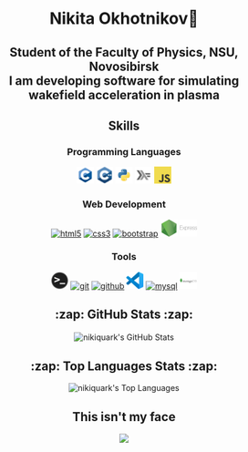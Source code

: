 <h1 align="center"> Nikita Okhotnikov👋</h1>

<h2 align="center">Student of the Faculty of Physics, NSU, Novosibirsk <br>
    I am developing software for simulating wakefield acceleration in plasma</h2>
    
<h2 align="center">Skills</h2>
<h3 align="center">Programming Languages</h3>
<p align="center">
	<a href="https://github.com/topics/c" target="blank"><img src="https://raw.githubusercontent.com/github/explore/f3e22f0dca2be955676bc70d6214b95b13354ee8/topics/c/c.png" alt="c" width="30" height="30"/></a>
	<a href="https://github.com/topics/cpp" target="blank"><img src="https://raw.githubusercontent.com/github/explore/180320cffc25f4ed1bbdfd33d4db3a66eeeeb358/topics/cpp/cpp.png" alt="cpp" width="30" height="30"/></a>
	<a href="https://github.com/topics/python" target="blank"><img src="https://raw.githubusercontent.com/github/explore/80688e429a7d4ef2fca1e82350fe8e3517d3494d/topics/python/python.png" alt="python" width="30" height="30"/></a>
    <a href="https://github.com/topics/haskell" target="blank"><img src="https://raw.githubusercontent.com/github/explore/80688e429a7d4ef2fca1e82350fe8e3517d3494d/topics/haskell/haskell.png" alt="sql" width="30" height="30"/></a>
    <a href="https://github.com/topics/javascript" target="blank"><img src="https://raw.githubusercontent.com/github/explore/80688e429a7d4ef2fca1e82350fe8e3517d3494d/topics/javascript/javascript.png" alt="sql" width="30" height="30"/></a>
</p>

<h3 align="center">Web Development</h3>
<p align="center">
	<a href="https://github.com/topics/html" target="blank"><img src="https://cdn.jsdelivr.net/gh/devicons/devicon@v2.8.2/icons/html5/html5-original.svg" alt="html5" width="30" height="30"/></a>
	<a href="https://github.com/topics/css" target="blank"><img src="https://cdn.jsdelivr.net/gh/devicons/devicon@v2.8.2/icons/css3/css3-original.svg" alt="css3" width="30" height="30"/></a>
	<a href="https://github.com/topics/bootstrap" target="blank"><img src="https://cdn.jsdelivr.net/gh/devicons/devicon@v2.8.2/icons/bootstrap/bootstrap-plain.svg" alt="bootstrap" width="30" height="30"/></a>
    <a href="https://github.com/topics/nodejs" target="blank"><img src="https://raw.githubusercontent.com/github/explore/80688e429a7d4ef2fca1e82350fe8e3517d3494d/topics/nodejs/nodejs.png" alt="Node.js" width="30" height="30"/></a>
    <a href="https://github.com/topics/express" target="blank"><img src="https://raw.githubusercontent.com/github/explore/80688e429a7d4ef2fca1e82350fe8e3517d3494d/topics/express/express.png" alt="Express.js" width="30" height="30"/></a>
</p>

<h3 align="center">Tools</h3>
<p align="center">
    <a href="https://github.com/topics/terminal" target="blank"><img src="https://raw.githubusercontent.com/github/explore/80688e429a7d4ef2fca1e82350fe8e3517d3494d/topics/terminal/terminal.png" alt="Terminal" width="30" height="30"/></a>
	<a href="https://github.com/topics/git" target="blank"><img src="https://cdn.jsdelivr.net/gh/devicons/devicon@v2.8.2/icons/git/git-original.svg" alt="git" width="30" height="30"/></a>
	<a href="https://github.com/topics/github" target="blank"><img src="https://cdn.jsdelivr.net/gh/devicons/devicon@v2.8.2/icons/github/github-original.svg" alt="github" width="30" height="30"/></a>
    <a href="https://github.com/topics/vscode" target="blank"><img src="https://raw.githubusercontent.com/github/explore/80688e429a7d4ef2fca1e82350fe8e3517d3494d/topics/visual-studio-code/visual-studio-code.png" alt="VS Code" width="30" height="30"/></a>
    <a href="https://github.com/topics/mysql" target="blank"><img src="https://cdn.jsdelivr.net/gh/devicons/devicon@v2.8.2/icons/mysql/mysql-original.svg" alt="mysql" width="30" height="30"/></a>
	<a href="https://github.com/topics/mongodb" target="blank"><img src="https://raw.githubusercontent.com/github/explore/80688e429a7d4ef2fca1e82350fe8e3517d3494d/topics/mongodb/mongodb.png" alt="Mongo DB" width="30" height="30"/></a>
</p>

<h2 align="center">:zap: GitHub Stats :zap:</h2>
<p align="center"><img align="center" alt="nikiquark's GitHub Stats" src="https://readme-stats-kohl.vercel.app/api?username=nikiquark&show_icons=true&hide_border=true&hide_title=true" /></p>

<h2 align="center">:zap: Top Languages Stats :zap:</h2>
<p align="center"><img  src="https://readme-stats-kohl.vercel.app/api/top-langs/?username=nikiquark&hide_border=true&hide_title=true" alt="nikiquark's Top Languages" /></p>
<h2 align="center"> This isn't my face </h2>
<p align="center"><img height="150" src="https://thispersondoesnotexist.com/image"></p>

